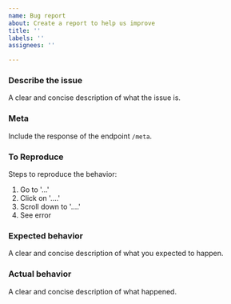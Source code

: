 ```yaml
---
name: Bug report
about: Create a report to help us improve
title: ''
labels: ''
assignees: ''

---
```


### Describe the issue
A clear and concise description of what the issue is.

### Meta
Include the response of the endpoint `/meta`.

### To Reproduce
Steps to reproduce the behavior:
1. Go to '...'
2. Click on '....'
3. Scroll down to '....'
4. See error

### Expected behavior
A clear and concise description of what you expected to happen.

### Actual behavior
A clear and concise description of what happened.
